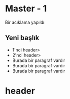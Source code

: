 # Master - 1
Bir acıklama yapıldı
## Yeni başlık
- 1'nci header>
- 2'nci header>
- Burada bir paragraf vardır
- Burada bir paragraf vardır
- Burada bir paragraf vardır

# header